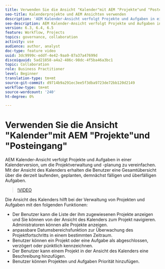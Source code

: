 ```yaml
---
title: Verwenden Sie die Ansicht "Kalender"mit AEM "Projekte"und "Posteingang"
seo-title: Kalenderprojekte und AEM Ansichten verwenden
description: 'AEM Kalender-Ansicht verfolgt Projekte und Aufgaben in einer Kalenderversion, um die Projektverwaltung und -planung zu vereinfachen. Mit der Ansicht des Kalenders erhalten die Benutzer eine Gesamtübersicht über die derzeit laufenden, geplanten, demnächst fälligen und überfälligen Aufgaben. '
seo-description: AEM Kalender-Ansicht verfolgt Projekte und Aufgaben in einer Kalenderversion, um die Projektverwaltung und -planung zu vereinfachen. Mit der Ansicht des Kalenders erhalten die Benutzer eine Gesamtübersicht über die derzeit laufenden, geplanten, demnächst fälligen und überfälligen Aufgaben.
version: 6.3, 6.4, 6.5
feature: Workflow, Projects
topics: governance, collaboration
activity: use
audience: author, analyst
doc-type: feature video
uuid: 3dc9999c-eddf-4e42-9aa9-87a37a47699d
discoiquuid: 5ad21858-a4a2-486c-98dc-4f5ba46a3bc1
topic: Collaboration
role: Business Practitioner
level: Beginner
translation-type: tm+mt
source-git-commit: d9714b9a291ec3ee5f3dba9723de72bb120d2149
workflow-type: tm+mt
source-wordcount: '240'
ht-degree: 0%

---
```



# Verwenden Sie die Ansicht &quot;Kalender&quot;mit AEM &quot;Projekte&quot;und &quot;Posteingang&quot;

AEM Kalender-Ansicht verfolgt Projekte und Aufgaben in einer Kalenderversion, um die Projektverwaltung und -planung zu vereinfachen. Mit der Ansicht des Kalenders erhalten die Benutzer eine Gesamtübersicht über die derzeit laufenden, geplanten, demnächst fälligen und überfälligen Aufgaben.

>[!VIDEO](https://video.tv.adobe.com/v/16804/?quality=12&learn=on)

Die Ansicht des Kalenders hilft bei der Verwaltung von Projekten und Aufgaben mit den folgenden Funktionen:

* Der Benutzer kann die Liste der ihm zugewiesenen Projekte anzeigen und Sie können von der Ansicht des Kalenders zum Projekt navigieren. Administratoren können alle Projekte anzeigen.
* anpassbare Datumsbereichsfunktion zur Überwachung des Projektfortschritts in einem bestimmten Zeitraum.
* Benutzer können ein Projekt oder eine Aufgabe als abgeschlossen, verzögert oder pünktlich kennzeichnen.
* Der Benutzer kann einem Projekt in der Ansicht des Kalenders eine Beschreibung hinzufügen.
* Benutzer können Projekten und Aufgaben Priorität hinzufügen.
